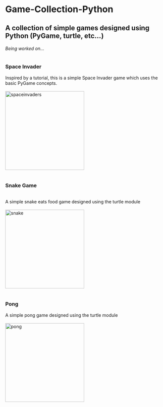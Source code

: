 # Game-Collection-Python

## A collection of simple games designed using Python (PyGame, turtle, etc...) 
###### Being worked on...
#
### **Space Invader** </br> 
Inspired by a tutorial, this is a simple Space Invader game which uses the basic PyGame concepts. </br>
</br> 
<img width="250" alt="spaceinvaders" src="https://user-images.githubusercontent.com/79553858/125005562-07db6880-e02a-11eb-8edd-20592072e71a.png">

#
### **Snake Game** </br> 
</br> 
A simple snake eats food game designed using the turtle module </br>
</br> 
<img width="250" alt="snake" src="https://user-images.githubusercontent.com/79553858/125005381-a0251d80-e029-11eb-9815-d58bda148197.png">

#
### **Pong** </br> 
A simple pong game designed using the turtle module </br>
</br> 
<img width="250" alt="pong" src="https://user-images.githubusercontent.com/79553858/125005362-8edc1100-e029-11eb-90e2-27b0ebad8c72.png">
